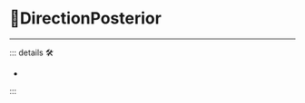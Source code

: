 # 🔷<beta>DirectionPosterior</beta>

---

<!-- =================================================== -->
<!-- =================================================== -->
<!-- =================================================== -->
<!-- =================================================== -->
<!-- =================================================== -->
::: details 🛠

-

:::
